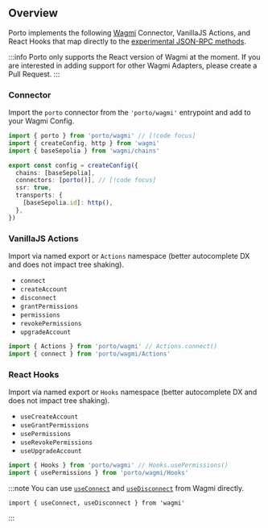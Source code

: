## Overview

Porto implements the following [Wagmi](https://github.com/wevm/wagmi) Connector, VanillaJS Actions, and React Hooks that map directly to the [experimental JSON-RPC methods](#json-rpc-reference).

:::info
Porto only supports the React version of Wagmi at the moment. If you are interested in adding support for other Wagmi Adapters, please create a Pull Request.
:::

### Connector

Import the `porto` connector from the `'porto/wagmi'` entrypoint and add to your Wagmi Config.

```ts
import { porto } from 'porto/wagmi' // [!code focus]
import { createConfig, http } from 'wagmi'
import { baseSepolia } from 'wagmi/chains'

export const config = createConfig({
  chains: [baseSepolia],
  connectors: [porto()], // [!code focus]
  ssr: true,
  transports: {
    [baseSepolia.id]: http(),
  },
})
```

### VanillaJS Actions

Import via named export or `Actions` namespace (better autocomplete DX and does not impact tree shaking).

- `connect`
- `createAccount`
- `disconnect`
- `grantPermissions`
- `permissions`
- `revokePermissions`
- `upgradeAccount`

```ts
import { Actions } from 'porto/wagmi' // Actions.connect()
import { connect } from 'porto/wagmi/Actions'
```

### React Hooks

Import via named export or `Hooks` namespace (better autocomplete DX and does not impact tree shaking).

- `useCreateAccount`
- `useGrantPermissions`
- `usePermissions`
- `useRevokePermissions`
- `useUpgradeAccount`

```ts
import { Hooks } from 'porto/wagmi' // Hooks.usePermissions()
import { usePermissions } from 'porto/wagmi/Hooks'
```

:::note
You can use [`useConnect`](https://wagmi.sh/react/api/hooks/useConnect) and [`useDisconnect`](https://wagmi.sh/react/api/hooks/useDisconnect) from Wagmi directly.

```tsx twoslash
import { useConnect, useDisconnect } from 'wagmi'
```

:::
